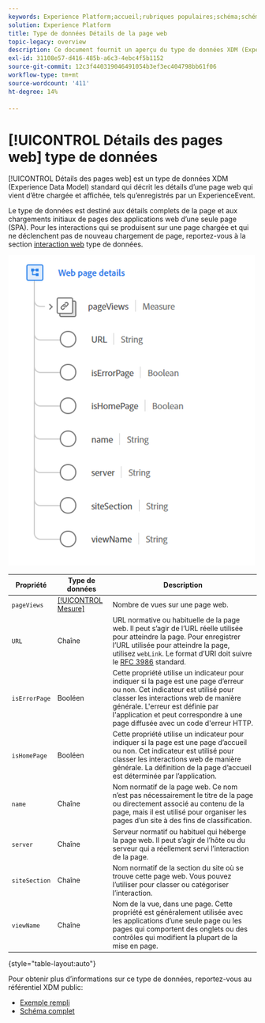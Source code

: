 ```yaml
---
keywords: Experience Platform;accueil;rubriques populaires;schéma;schéma;XDM;champs;schémas;schémas;détails de page web;type de données;type de données;page web
solution: Experience Platform
title: Type de données Détails de la page web
topic-legacy: overview
description: Ce document fournit un aperçu du type de données XDM (Experience Data Model) des détails de la page web.
exl-id: 31108e57-d416-485b-a6c3-4ebc4f5b1152
source-git-commit: 12c3f440319046491054b3ef3ec404798bb61f06
workflow-type: tm+mt
source-wordcount: '411'
ht-degree: 14%

---
```


# [!UICONTROL Détails des pages web] type de données

[!UICONTROL Détails des pages web] est un type de données XDM (Experience Data Model) standard qui décrit les détails d’une page web qui vient d’être chargée et affichée, tels qu’enregistrés par un ExperienceEvent.

Le type de données est destiné aux détails complets de la page et aux chargements initiaux de pages des applications web d’une seule page (SPA). Pour les interactions qui se produisent sur une page chargée et qui ne déclenchent pas de nouveau chargement de page, reportez-vous à la section [interaction web](./web-interaction.md) type de données.

<img src="../images/data-types/web-page-details.PNG" width="500" /><br />

| Propriété | Type de données | Description |
| --- | --- | --- |
| `pageViews` | [[!UICONTROL Mesure]](./measure.md) | Nombre de vues sur une page web. |
| `URL` | Chaîne | URL normative ou habituelle de la page web. Il peut s’agir de l’URL réelle utilisée pour atteindre la page. Pour enregistrer l’URL utilisée pour atteindre la page, utilisez `webLink`. Le format d’URI doit suivre le [RFC 3986](https://tools.ietf.org/html/rfc3986) standard. |
| `isErrorPage` | Booléen | Cette propriété utilise un indicateur pour indiquer si la page est une page d’erreur ou non. Cet indicateur est utilisé pour classer les interactions web de manière générale. L&#39;erreur est définie par l&#39;application et peut correspondre à une page diffusée avec un code d&#39;erreur HTTP. |
| `isHomePage` | Booléen | Cette propriété utilise un indicateur pour indiquer si la page est une page d’accueil ou non. Cet indicateur est utilisé pour classer les interactions web de manière générale. La définition de la page d’accueil est déterminée par l’application. |
| `name` | Chaîne | Nom normatif de la page web. Ce nom n’est pas nécessairement le titre de la page ou directement associé au contenu de la page, mais il est utilisé pour organiser les pages d’un site à des fins de classification. |
| `server` | Chaîne | Serveur normatif ou habituel qui héberge la page web. Il peut s’agir de l’hôte ou du serveur qui a réellement servi l’interaction de la page. |
| `siteSection` | Chaîne | Nom normatif de la section du site où se trouve cette page web. Vous pouvez l’utiliser pour classer ou catégoriser l’interaction. |
| `viewName` | Chaîne | Nom de la vue, dans une page. Cette propriété est généralement utilisée avec les applications d’une seule page ou les pages qui comportent des onglets ou des contrôles qui modifient la plupart de la mise en page. |

{style=&quot;table-layout:auto&quot;}

Pour obtenir plus d’informations sur ce type de données, reportez-vous au référentiel XDM public:

* [Exemple rempli](https://github.com/adobe/xdm/blob/master/components/datatypes/deprecated/webpagedetails.example.2.json)
* [Schéma complet](https://github.com/adobe/xdm/blob/master/components/datatypes/deprecated/webpagedetails.schema.json)
